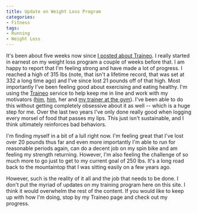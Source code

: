 ```yaml
---
title: Update on Weight Loss Program
categories:
- Fitness
tags:
- Running
- Weight Loss
---
```


It's been about five weeks now since [I posted about Traineo](http://thingelstad.com/s/fitness/traineo/img). I really started in earnest on my weight loss program a couple of weeks before that. I am happy to report that I'm feeling strong and have made a lot of progress.
I reached a high of 315 lbs (note, that isn't a lifetime record, that was set at 332 a long time ago) and I've since lost 21 pounds off of that high. Most importantly I've been feeling good about exercising and eating healthy. I'm using the [Traineo](http://www.traineo.com/) service to help keep me in line and work with my motivators ([him](http://www.thetangens.net/), [him](http://www.jimbernard.net/), her and [my trainer at the gym](http://www.myselectfitness.com/)). I've been able to do this without getting completely obsessive about it as well -- which is a huge step for me. Over the last two years I've only done really good when logging every morsel of food that passes my lips. This just isn't sustainable, and I think ultimately reinforces bad behaviors.

I'm finding myself in a bit of a lull right now. I'm feeling great that I've lost over 20 pounds thus far and even more importantly I'm able to run for reasonable periods again, can do a decent job on my spin bike and am feeling my strength returning. However, I'm also feeling the challenge of so much more to go just to get to my current goal of 250 lbs. It's a long road back to the mountaintop that I was sitting easily on a few years ago.

However, such is the reality of it all and the job that needs to be done. I don't put the myriad of updates on my training program here on this site. I think it would overwhelm the rest of the content. If you would like to keep up with how I'm doing, stop by my Traineo page and check out my progress.
